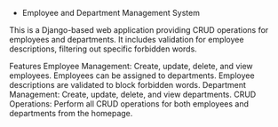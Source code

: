 * Employee and Department Management System 

This is a Django-based web application providing CRUD operations for employees and departments. It includes validation for employee descriptions, filtering out specific forbidden words.

Features
Employee Management: Create, update, delete, and view employees. Employees can be assigned to departments. Employee descriptions are validated to block forbidden words.
Department Management: Create, update, delete, and view departments.
CRUD Operations: Perform all CRUD operations for both employees and departments from the homepage.
